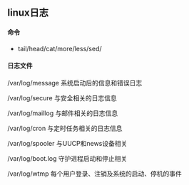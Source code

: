## linux日志

#### 命令
+ tail/head/cat/more/less/sed/


#### 日志文件

/var/log/message 系统启动后的信息和错误日志

/var/log/secure 与安全相关的日志信息

/var/log/maillog 与邮件相关的日志信息

/var/log/cron 与定时任务相关的日志信息

/var/log/spooler 与UUCP和news设备相关

/var/log/boot.log 守护进程启动和停止相关

/var/log/wtmp 每个用户登录、注销及系统的启动、停机的事件

